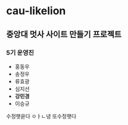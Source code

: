 # cau-likelion

## 중앙대 멋사 사이트 만들기 프로젝트

### 5기 운영진
+ 홍동우
+ 송정우
+ 류효광
+ 심지선
+ **강민경**
+ 이승규

수정햇읃다
ㅇㅏㄴ녕
또수정햇다
